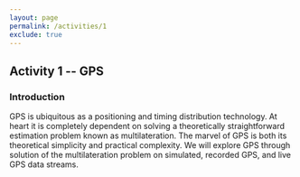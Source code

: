 ```yaml
---
layout: page
permalink: /activities/1
exclude: true
---
```

## Activity 1 -- GPS
### Introduction
GPS is ubiquitous as a positioning and timing distribution technology. At heart it is completely dependent on solving a theoretically straightforward estimation problem known as multilateration. The marvel of GPS is both its theoretical simplicity and practical complexity. We will explore GPS through solution of the multilateration problem on simulated, recorded GPS, and live GPS data streams.

